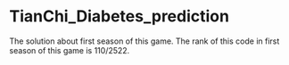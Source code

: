 # TianChi_Diabetes_prediction
The solution about first season of this game.
The rank of this code in first season of this game is 110/2522.
